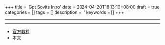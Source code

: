 +++
title = 'Gpt Sovits Intro'
date = 2024-04-20T18:13:10+08:00
draft = true
categories = []
tags = []
description = ''
keywords = []
+++

---

---

<!-- - [官网](...) -->
- [官方教程](https://www.yuque.com/baicaigongchang1145haoyuangong/ib3g1e)
- 本文
    <!-- - [博客 - 从零开始学AI](...) -->
    <!-- - [微信 - 从零开始学AI](...) -->
    <!-- - [CSDN - 从零开始学AI](...) -->
    <!-- - [掘金 - 从零开始学AI](...) -->
    <!-- - [知乎 - 从零开始学AI](...) -->
    <!-- - [译][阿里云 - 从零开始学AI](...) -->
    <!-- - [限引流][腾讯云 - 从零开始学AI](...) -->

